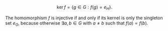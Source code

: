 $$ \operatorname{ker} f=\{g\in G:f(g)=e_{H}\}{\mbox{.}} $$

The homomorphism $f$ is injective if and only if its kernel is only the  singleton set $e_G$, because otherwise $\exists a,b\in G$ with $a\neq b$ such  that $f(a)=f(b)$.

